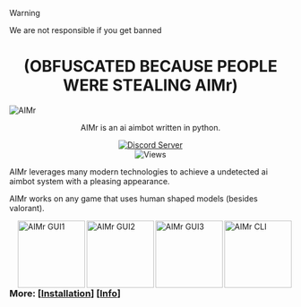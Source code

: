 > [!WARNING]
> We are not responsible if you get banned

<h1 align="center">(OBFUSCATED BECAUSE PEOPLE WERE STEALING AIMr)</h1>


![AIMr](https://external-content.duckduckgo.com/iu/?u=https://i.imgur.com/KREk0tS.gif)
<p align="center">AIMr is an ai aimbot written in python.</p>

<div align="center">
  <a href="https://discord.gg/AIMr">
    <img src="https://dcbadge.vercel.app/api/server/AIMr" alt="Discord Server"/>
  </a>

<br>

<img src="https://hits.seeyoufarm.com/api/count/incr/badge.svg?url=https%3A%2F%2Fgithub.com%2Fkbdevs%2Fai-aimbot&count_bg=%239279B5&title_bg=%23555555&icon=&icon_color=%23FFFFFF&title=Views&edge_flat=false" alt="Views"/>
</img>
  
</div>



AIMr leverages many modern technologies to achieve a undetected ai aimbot system with a pleasing appearance.

AIMr works on any game that uses human shaped models (besides valorant).

<img src="https://i.imgur.com/g7mNGkW.png" alt="AIMr CLI" align="right" height="120px">
<img src="https://i.imgur.com/9VjSEIZ.png" alt="AIMr GUI3" align="right" height="120px">
<img src="https://i.imgur.com/RCIBtOS.png" alt="AIMr GUI2" align="right" height="120px">
<img src="https://i.imgur.com/iwyAQXN.png" alt="AIMr GUI1" align="right" height="120px">




### More: \[[Installation](https://github.com/ai-aimbot/AIMr/blob/main/installation.md)\] \[[Info](https://github.com/ai-aimbot/AIMr/blob/main/info.md)\]

